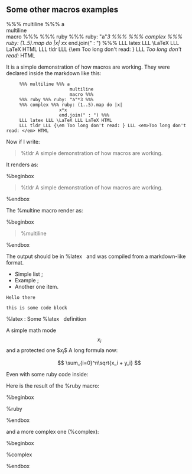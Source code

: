 ## Some other macros examples

%%% multiline %%% a  
multiline  
macro %%%
%%% ruby %%% ruby: "a"*3 %%%
%%% complex %%% ruby: (1..5).map do |x| 
x*x 
end.join(" : ") %%%
LLL latex LLL \LaTeX LLL LaTeX HTML
LLL tldr LLL {\em Too long don't read: } LLL <em>Too long don't read: </em> HTML

It is a simple demonstration of how macros are working.
They were declared inside the markdown like this:

~~~
     %%% multiline %%% a  
                        multiline  
                        macro %%%
     %%% ruby %%% ruby: "a"*3 %%%
     %%% complex %%% ruby: (1..5).map do |x| 
                    x*x 
                    end.join(" : ") %%%
     LLL latex LLL \LaTeX LLL LaTeX HTML
     LLL tldr LLL {\em Too long don't read: } LLL <em>Too long don't read: </em> HTML
~~~

Now if I write:

> \%tldr A simple demonstration of how macros are working.

It renders as:

%beginbox

> %tldr A simple demonstration of how macros are working.

%endbox

The \%multine macro render as:

%beginbox

> %multiline

%endbox

The output should be in %latex &nbsp; and 
was compiled from a markdown-like format.

- Simple list ;
- Example ;
- Another one item.

~~~~~
Hello there

this is some code block
~~~~~

%latex
: Some %latex &nbsp; definition

A simple math mode $$x_i$$ and a protected one \$$x_i\$$
A long formula now:

$$ \sum_{i=0}^n\sqrt{x_i + y_i} $$

Even with some ruby code inside:

Here is the result of the \%ruby macro:

%beginbox

%ruby

%endbox

and a more complex one (\%complex):

%beginbox

%complex

%endbox
